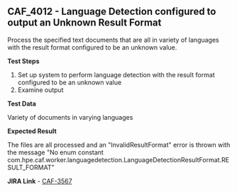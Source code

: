 ## CAF_4012 - Language Detection configured to output an Unknown Result Format ##

Process the specified text documents that are all in variety of languages with the result format configured to be an unknown value.

**Test Steps**

1. Set up system to perform language detection with the result format configured to be an unknown value
2. Examine output

**Test Data**

Variety of documents in varying languages

**Expected Result**

The files are all processed and an "InvalidResultFormat" error is thrown with the message "No enum constant com.hpe.caf.worker.languagedetection.LanguageDetectionResultFormat.RESULT_FORMAT"

**JIRA Link** - [CAF-3567](https://jira.autonomy.com/browse/CAF-3567)

